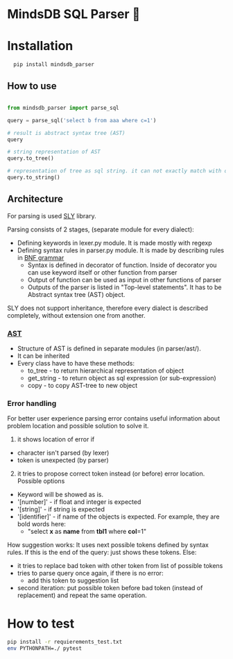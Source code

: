 # MindsDB SQL Parser 🚧


# Installation

```
  pip install mindsdb_parser
```

## How to use

```python

from mindsdb_parser import parse_sql

query = parse_sql('select b from aaa where c=1')

# result is abstract syntax tree (AST) 
query

# string representation of AST
query.to_tree()

# representation of tree as sql string. it can not exactly match with original sql
query.to_string()

```

## Architecture

For parsing is used [SLY](https://sly.readthedocs.io/en/latest/sly.html) library.

Parsing consists of 2 stages, (separate module for every dialect): 
- Defining keywords in lexer.py module. It is made mostly with regexp 
- Defining syntax rules in parser.py module. It is made by describing rules in [BNF grammar](https://en.wikipedia.org/wiki/Backus%E2%80%93Naur_form)
  - Syntax is defined in decorator of function. Inside of decorator you can use keyword itself or other function from parser
  - Output of function can be used as input in other functions of parser
  - Outputs of the parser is listed in "Top-level statements". It has to be Abstract syntax tree (AST) object.

SLY does not support inheritance, therefore every dialect is described completely, without extension one from another.  

### [AST](https://en.wikipedia.org/wiki/Abstract_syntax_tree)
- Structure of AST is defined in separate modules (in parser/ast/).
- It can be inherited
- Every class have to have these methods:
  - to_tree - to return hierarchical representation of object
  - get_string - to return object as sql expression (or sub-expression)
  - copy - to copy AST-tree to new object

### Error handling

For better user experience parsing error contains useful information about problem location and possible solution to solve it. 
1. it shows location of error if 
  - character isn't parsed (by lexer)
  - token is unexpected (by parser)
2. it tries to propose correct token instead (or before) error location. Possible options
  - Keyword will be showed as is.
  - '[number]' - if float and integer is expected
  - '[string]' - if string is expected
  - '[identifier]' - if name of the objects is expected. For example, they are bold words here:
    - "select **x** as **name** from **tbl1** where **col**=1"

How suggestion works:
It uses next possible tokens defined by syntax rules.
If this is the end of the query: just shows these tokens.
Else:
- it tries to replace bad token with other token from list of possible tokens
- tries to parse query once again, if there is no error:
  - add this token to suggestion list
- second iteration: put possible token before bad token (instead of replacement) and repeat the same operation.


# How to test

```bash
pip install -r requierements_test.txt
env PYTHONPATH=./ pytest
```
